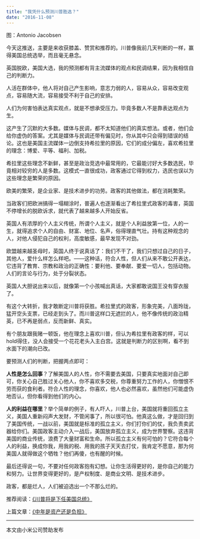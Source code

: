 ```yaml
---
title: "我凭什么预测川普胜选？"
date: "2016-11-08"
---
```


图：Antonio Jacobsen

今天这推送，主要是来收获膝盖、赞赏和推荐的。川普像我前几天判断的一样，赢得美国总统选举，而且毫无悬念。

英国脱欧，美国大选，我的预测都有背主流媒体的观点和民调结果，因为我相信自己的判断力。

人活在群体中，他人将对自己产生影响，意志力弱的人，容易从众，容易改变观点，容易随大流，容易接受不利于自己的安排。

人们为何害怕表达真实观点，就是不想承受压力。毕竟多数人不是靠表达观点为生。

这产生了沉默的大多数。媒体与民调，都不太知道他们的真实想法。或者，他们会给你虚伪的答案。尤其是媒体与民调还带有偏见时，你从其中只会得到错误的结论。这也是美国主流媒体一边倒支持希拉里的原因，它们的成分偏左，喜欢希拉里的理念：博爱、平等、福利、加税。

希拉里这些理念不新鲜，甚至是政治竞选中最常用的，它最能讨好大多数选民，毕竟相对较穷的人是多数。这模式一直很成功，政客通过它得到权力，选民也误以为这些理念是繁荣的原因。

欧美的繁荣，是企业家、是技术进步的功劳。政客的其他做法，都在消耗繁荣。

当政客们把欧洲搞得一塌糊涂时，普遍人也逐渐看出了希拉里式政客的毒害，英国不停增长的脱欧诉求，就代表了越来越多人开始反省。

英国人有浓厚的个人主义传统，所谓个人主义，就是个人利益放第一位，人的一生，就得追求个人的自由、财富、地位、名声，俗得理直气壮。持有这种观念的人，对他人侵犯自己的权利，高度敏感，最早发现不对劲。  

欧盟越来越圣母时，英国人终于说真话了：我们不干了，我们只想过自己的日子，其他人，爱什么样怎么样吧。——这种话，符合人性，但人们从来不敢公开表达，它违背了教育、宗教和政治的正确性：要利他、要奉献、要爱一切人，包括动物。人们的言论与行为，处于分裂状态。

英国人大胆说出来以后，就像第一个小孩喊出真话，大家都敢说国王没有穿衣服了。

有这个大转折，我才敢断定川普将获胜。希拉里式的政客，形象完美，八面玲珑，猛开空头支票，已经走到头了。而川普这样口无遮拦的人，他不像传统的政治精英，已不再是弱点，反而新鲜、真实。

有个朋友跟我赌一顿饭，他在理念上喜欢川普，但认为希拉里有政客的样，可以hold得住，没人会接受一个花花老头入主白宫。这就是判断力的区别啊，看不到水面下的潮向已改。

要预测人们的判断，把握两点即可：

**人性是怎么回事**？了解美国人的人性，你不需要去美国，只要真实地面对自己即可，你关心自己胜过关心他人，你不喜欢多交税，你尊重努力工作的人，你憎恨不劳而获的食利者。符合人性的理念，你喜欢，他人也必然喜欢，虽然他们可能虚伪地否认，但你看得到他们的内心。

**人的利益在哪里**？举个简单的例子，有人吓人，川普上台，美国就将重回孤立主义，美国人重新闷声大发财，不管闲事了，所以很可怕。他真这么做，才是回归到了美国传统，一战以前，美国就是标准的孤立主义，你们打你们的仗，我负责卖武器给你们。美国政客主动介入一战后，美国放弃孤立主义，成为世界警察。这违背美国的商业传统，浪费了大量财富和生命。所以孤立主义有何可怕的？它符合每个人的利益，换成你我，用我的税、用我的孩子天天去打仗，我肯定不愿意，那为何美国人就得做这个牺牲？他们再傻，也有醒的时候。

最后还得说一句，不要对任何政客抱有幻想。让你生活得更好的，是你自己的能力和努力。让世界变得更好的，是产权制度、是商业文明、是技术进步。

政客，都是烂人，人们被迫选出一个不那么烂的。

推荐阅读：[《川普将是下任美国总统》](http://mp.weixin.qq.com/s?__biz=MjM5NDU0Mjk2MQ==&mid=2651622489&idx=1&sn=cb02ac2dba23ee7aa9b03282e83ab68b&chksm=bd7e08478a098151699370cfb065ac0329d18bdfb97dcf15c1a3fa05c314c716bbf9a96bd785&scene=21#wechat_redirect)

上篇文章：[《中年是资产还是负担》](http://mp.weixin.qq.com/s?__biz=MjM5NDU0Mjk2MQ==&mid=2651622495&idx=1&sn=cd51718016c2f9b32d43c53b754065e1&chksm=bd7e08418a09815713374c6eba492caae69a4c098a55e820fe2ba439fb71037ecd6ecf8876e3&scene=21#wechat_redirect)

* * *

本文由小米公司赞助发布
